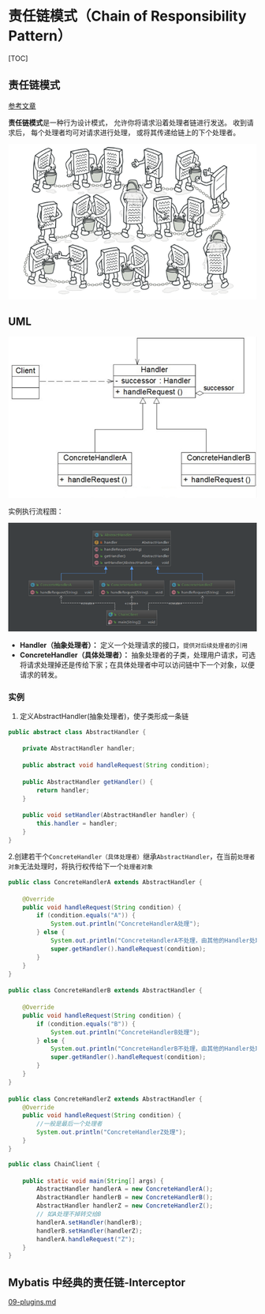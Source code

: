 # 责任链模式（Chain of Responsibility Pattern）

[TOC]

## 责任链模式

[参考文章](https://refactoring.guru/design-patterns/chain-of-responsibility)

**责任链模式**是一种行为设计模式， 允许你将请求沿着处理者链进行发送。 收到请求后， 每个处理者均可对请求进行处理， 或将其传递给链上的下个处理者。



![Chain of Responsibility design pattern](assets/chain-of-responsibility.png)

## UML

![](assets/CORP.png)

实例执行流程图：

![](assets/CORP-02.png)

- **Handler（抽象处理者）：** 定义一个处理请求的接口，`提供对后续处理者的引用`
- **ConcreteHandler（具体处理者）：** 抽象处理者的子类，处理用户请求，可选将请求处理掉还是传给下家；在具体处理者中可以访问链中下一个对象，以便请求的转发。

### 实例

1. 定义AbstractHandler(抽象处理者)，使子类形成一条链

```java
public abstract class AbstractHandler {

    private AbstractHandler handler;

    public abstract void handleRequest(String condition);

    public AbstractHandler getHandler() {
        return handler;
    }

    public void setHandler(AbstractHandler handler) {
        this.handler = handler;
    }
}
```

2.创建若干个`ConcreteHandler（具体处理者）`继承`AbstractHandler`，在当前`处理者对象`无法处理时，将执行权传给下一个`处理者对象` 

```java
public class ConcreteHandlerA extends AbstractHandler {

    @Override
    public void handleRequest(String condition) {
        if (condition.equals("A")) {
            System.out.println("ConcreteHandlerA处理");
        } else {
            System.out.println("ConcreteHandlerA不处理，由其他的Handler处理");
            super.getHandler().handleRequest(condition);
        }
    }
}

public class ConcreteHandlerB extends AbstractHandler {

    @Override
    public void handleRequest(String condition) {
        if (condition.equals("B")) {
            System.out.println("ConcreteHandlerB处理");
        } else {
            System.out.println("ConcreteHandlerB不处理，由其他的Handler处理");
            super.getHandler().handleRequest(condition);
        }
    }
}

public class ConcreteHandlerZ extends AbstractHandler {
    @Override
    public void handleRequest(String condition) {
        //一般是最后一个处理者
        System.out.println("ConcreteHandlerZ处理");
    }
}
```

```java
public class ChainClient {

    public static void main(String[] args) {
        AbstractHandler handlerA = new ConcreteHandlerA();
        AbstractHandler handlerB = new ConcreteHandlerB();
        AbstractHandler handlerZ = new ConcreteHandlerZ();
        // 如A处理不掉转交给B
        handlerA.setHandler(handlerB);
        handlerB.setHandler(handlerZ);
        handlerA.handleRequest("Z");
    }
}
```

## Mybatis 中经典的责任链-Interceptor

 [09-plugins.md](../../10-data-access/02-mybatis/09-plugins.md) 


